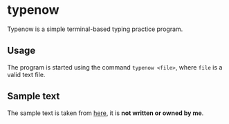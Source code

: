 # typenow

Typenow is a simple terminal-based typing practice program.

## Usage

The program is started using the command `typenow <file>`, where `file` is a valid text file.

## Sample text

The sample text is taken from [here](https://lingua.com/english/reading/spanish-flu-pandemic-of-1918/), it is **not written or owned by me**.